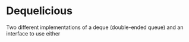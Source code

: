 # Dequelicious
Two different implementations of a deque (double-ended queue) and an interface to use either
